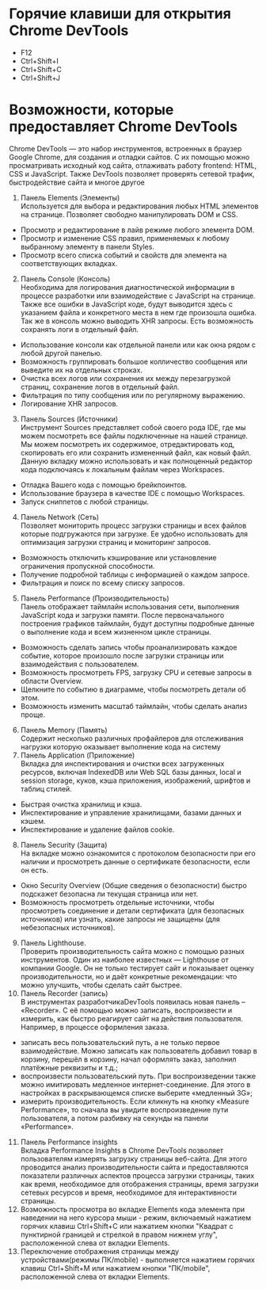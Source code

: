 # Горячие клавиши для открытия Chrome DevTools
 - F12  
 - Ctrl+Shift+I  
 - Ctrl+Shift+C  
 - Ctrl+Shift+J
# Возможности, которые предоставляет Chrome DevTools
Chrome DevTools — это набор инструментов, встроенных в браузер Google Chrome, для создания и отладки сайтов. С их помощью можно просматривать исходный код сайта, отлаживать работу frontend: HTML, CSS и JavaScript. Также DevTools позволяет проверять сетевой трафик, быстродействие сайта и многое другое  
1. Панель Elements (Элементы)  
 Используется для выбора и редактирования любых HTML элементов на странице. Позволяет свободно манипулировать DOM и CSS.  
 - Просмотр и редактирование в лайв режиме любого элемента DOM.
 - Просмотр и изменение CSS правил, применяемых к любому выбранному элементу в панели Styles.
 - Просмотр всего списка событий и свойств для элемента на соответствующих вкладках.  
2. Панель Console (Консоль)  
Необходима для логирования диагностической информации в процессе разработки или взаимодействие с JavaScript на странице. Также все ошибки в JavaScript коде, будут выводится здесь с указанием файла и конкретного места в нем где произошла ошибка. Так же в консоль можно выводить XHR запросы. Есть возможность сохранять логи в отдельный файл.  
 - Использование консоли как отдельной панели или как окна рядом с любой другой панелью.
 - Возможность группировать большое колличество сообщения или выведите их на отдельных строках.
 - Очистка всех логов или сохранения их между перезагрузкой страниц, сохранение логов в отдельный файл.
 - Фильтрация по типу сообщения или по регулярному выражению.
 - Логирование XHR запросов.  
3. Панель Sources (Источники)  
Инструмент Sources представляет собой своего рода IDE, где мы можем посмотреть все файлы подключенные на нашей странице. Мы можем посмотреть их содержимое, отредактировать код, скопировать его или сохранить измененный файл, как новый файл. Данную вкладку можно использовать и как полноценный редактор кода подключаясь к локальным файлам через Workspaces.  
 - Отладка Вашего кода с помощью брейкпоинтов.
 - Использование браузера в качестве IDE с помощью Workspaces.
 - Запуск сниппетов с любой страницы.  
4. Панель Network (Сеть)  
Позволяет мониторить процесс загрузки страницы и всех файлов которые подгружаются при загрузке. Ее удобно использовать для оптимизация загрузки страниц и мониторинг запросов.  
 - Возможность отключить кэширование или установление ограничения пропускной способности.
 - Получение подробной таблицы с информацией о каждом запросе.
 - Фильтрация и поиск по всему списку запросов.  
5. Панель Performance (Производительность)  
Панель отображает таймлайн использования сети, выполнения JavaScript кода и загрузки памяти. После первоначального построения графиков таймлайн, будут доступны подробные данные о выполнение кода и всем жизненном цикле страницы.
 - Возможность сделать запись чтобы проанализировать каждое событие, которое произошло после загрузки страницы или взаимодействия с пользователем.
 - Возможность просмотреть FPS, загрузку CPU и сетевые запросы в области Overview.
 - Щелкните по событию в диаграмме, чтобы посмотреть детали об этом.
 - Возможность изменить масштаб таймлайн, чтобы сделать анализ проще.  
6. Панель Memory (Память)  
Содержит несколько различных профайлеров для отслеживания нагрузки которую оказывает выполнение кода на систему
7. Панель Application (Приложение)   
Вкладка для инспектирования и очистки всех загруженных ресурсов, включая IndexedDB или Web SQL базы данных, local и session storage, куков, кэша приложения, изображений, шрифтов и таблиц стилей.  
 - Быстрая очистка хранилищ и кэша.
 - Инспектирование и управление хранилищами, базами данных и кэшем.
 - Инспектирование и удаление файлов cookie.  
8. Панель Security (Защита)  
На вкладке можно ознакомится с протоколом безопасности при его наличии и просмотреть данные о сертификате безопасности, если он есть.  
 - Окно Security Overview (Общие сведения о безопасности) быстро подскажет безопасна ли текущая страница или нет.
 - Возможность просмотреть отдельные источники, чтобы просмотреть соединение и детали сертификата (для безопасных источников) или узнать, какие запросы не защищены (для небезопасных источников).  
9. Панель Lighthouse.  
Проверить производительность сайта можно с помощью разных инструментов. Один из наиболее известных — Lighthouse от компании Google. Он не только тестирует сайт и показывает оценку производительности, но и даёт конкретные рекомендации: что можно улучшить, чтобы сделать сайт быстрее.  
10. Панель Recorder (запись)  
В инструментах разработчикаDevTools появилась новая панель – «Recorder». С её помощью можно записать, воспроизвести и измерить, как быстро реагирует сайт на действия пользователя. Например, в процессе оформления заказа.
 - записать весь пользовательский путь, а не только первое взаимодействие. Можно записать как пользователь добавил товар в корзину, перешёл в корзину, начал оформлять заказ, заполнил платёжные реквизиты и т.д.;
 - воспроизвести пользовательский путь. При воспроизведении также можно имитировать медленное интернет-соединение. Для этого в настройках в раскрывающемся списке выберите «медленный 3G»;
 - измерить производительность. Если кликнуть на кнопку «Measure Performance», то сначала вы увидите воспроизведение пути пользователя, а потом разбивку на секунды на панели «Performance».  
11. Панель Performance insights  
Вкладка Performance Insights в Chrome DevTools позволяет пользователям измерять загрузку страницы веб-сайта. Для этого проводится анализ производительности сайта и предоставляются показатели различных аспектов процесса загрузки страницы, таких как время, необходимое для отображения страницы, время загрузки сетевых ресурсов и время, необходимое для интерактивности страницы.
12. Возможность просмотра во вкладке Elements кода элемента при наведении на него курсора мыши - режим, включаемый нажатием горячих клавиш Ctrl+Shift+C или нажатием кнопки "Квадрат с пунктирной границей и стрелкой в правом нижнем углу", расположенной слева от вкладки Elements.  
13. Переключение отображения страницы между устройствами(режимы ПК/mobile) - выполняется нажатием горячих клавиш Ctrl+Shift+M или нажатием кнопки "ПК/mobile", расположенной слева от вкладки Elements.
